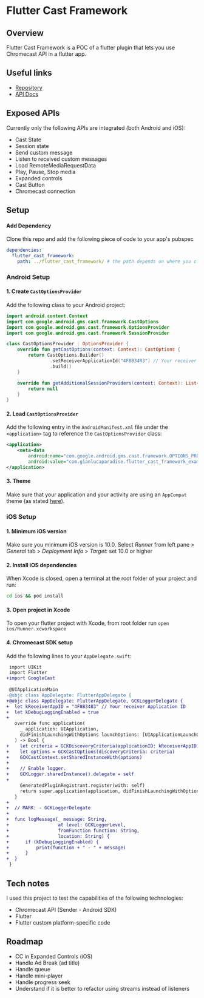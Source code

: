 # Flutter Cast Framework

## Overview

Flutter Cast Framework is a POC of a flutter plugin that lets you use Chromecast API in a flutter app.

## Useful links

* [Repository](https://github.com/gianlucaparadise/flutter_cast_framework)
* [API Docs](https://gianlucaparadise.github.io/flutter_cast_framework/api/)

## Exposed APIs

Currently only the following APIs are integrated (both Android and iOS):

* Cast State
* Session state
* Send custom message
* Listen to received custom messages
* Load RemoteMediaRequestData
* Play, Pause, Stop media
* Expanded controls
* Cast Button
* Chromecast connection

## Setup

#### Add Dependency

Clone this repo and add the following piece of code to your app's pubspec

```yaml
dependencies:
  flutter_cast_framework:
    path: ../flutter_cast_framework/ # the path depends on where you cloned this repo
```

### Android Setup

#### 1. Create `CastOptionsProvider`

Add the following class to your Android project:

```kotlin
import android.content.Context
import com.google.android.gms.cast.framework.CastOptions
import com.google.android.gms.cast.framework.OptionsProvider
import com.google.android.gms.cast.framework.SessionProvider

class CastOptionsProvider : OptionsProvider {
    override fun getCastOptions(context: Context): CastOptions {
        return CastOptions.Builder()
                .setReceiverApplicationId("4F8B3483") // Your receiver Application ID
                .build()
    }

    override fun getAdditionalSessionProviders(context: Context): List<SessionProvider>? {
        return null
    }
}
```

#### 2. Load `CastOptionsProvider`

Add the following entry in the `AndroidManifest.xml` file under the `<application>` tag to reference the `CastOptionsProvider` class:

```xml
<application>
    <meta-data
        android:name="com.google.android.gms.cast.framework.OPTIONS_PROVIDER_CLASS_NAME"
        android:value="com.gianlucaparadise.flutter_cast_framework_example.CastOptionsProvider" />
</application>
```

#### 3. Theme

Make sure that your application and your activity are using an `AppCompat` theme (as stated [here](https://developers.google.com/cast/docs/android_sender/integrate#androidtheme)).

### iOS Setup

#### 1. Minimum iOS version

Make sure you minimum iOS version is 10.0.
Select *Runner* from left pane > *General* tab > *Deployment Info* > *Target*: set 10.0 or higher

#### 2. Install iOS dependencies

When Xcode is closed, open a terminal at the root folder of your project and run:

```bash
cd ios && pod install
```

#### 3. Open project in Xcode

To open your flutter project with Xcode, from root folder run `open ios/Runner.xcworkspace`

#### 4. Chromecast SDK setup

Add the following lines to your `AppDelegate.swift`:

```diff
 import UIKit
 import Flutter
+import GoogleCast
 
 @UIApplicationMain
-@objc class AppDelegate: FlutterAppDelegate {
+@objc class AppDelegate: FlutterAppDelegate, GCKLoggerDelegate {
+  let kReceiverAppID = "4F8B3483" // Your receiver Application ID
+  let kDebugLoggingEnabled = true
+  
   override func application(
     _ application: UIApplication,
     didFinishLaunchingWithOptions launchOptions: [UIApplicationLaunchOptionsKey: Any]?
   ) -> Bool {
+    let criteria = GCKDiscoveryCriteria(applicationID: kReceiverAppID)
+    let options = GCKCastOptions(discoveryCriteria: criteria)
+    GCKCastContext.setSharedInstanceWith(options)
+
+    // Enable logger.
+    GCKLogger.sharedInstance().delegate = self
+    
     GeneratedPluginRegistrant.register(with: self)
     return super.application(application, didFinishLaunchingWithOptions: launchOptions)
   }
+  
+  // MARK: - GCKLoggerDelegate
+  
+  func logMessage(_ message: String,
+                  at level: GCKLoggerLevel,
+                  fromFunction function: String,
+                  location: String) {
+      if (kDebugLoggingEnabled) {
+          print(function + " - " + message)
+      }
+  }
 }
```

## Tech notes

I used this project to test the capabilities of the following technologies:

* Chromecast API (Sender - Android SDK)
* Flutter
* Flutter custom platform-specific code

## Roadmap

* CC in Expanded Controls (iOS)
* Handle Ad Break (ad title)
* Handle queue
* Handle mini-player
* Handle progress seek
* Understand if it is better to refactor using streams instead of listeners